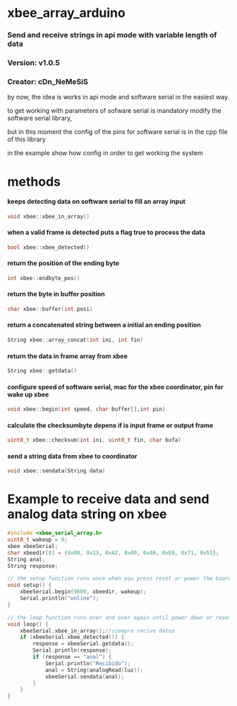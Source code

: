# xbee_array_arduino
### Send and receive strings in api mode with variable length of data
### Version:  v1.0.5
### Creator: cDn_NeMeSiS

by now, the idea is works in api mode and software serial in the easiest way.

to get working with parameters of sofware serial is mandatory modify the software serial library, 

but in this moment the config of the pins for software serial is in the cpp file of this library

in the example show how config in order to get working the system

# methods

#### keeps detecting data on software serial to fill an array input
``` c++
void xbee::xbee_in_array() 
```

#### when a valid frame is detected puts a flag true to process the data
``` c++
bool xbee::xbee_detected() 
```
#### return the position of the ending byte
``` c++ 
int xbee::endbyte_pos() 
```

#### return the byte in buffer position
``` c++
char xbee::buffer(int posi)
```

#### return a concatenated string between a initial an ending position
``` c++
String xbee::array_concat(int ini, int fin) 
```

#### return the data in frame array from xbee
``` c++
String xbee::getdata()
```

#### configure speed of software serial, mac for the xbee coordinator, pin for wake up xbee
``` c++
void xbee::begin(int speed, char buffer[],int pin)
```

#### calculate the checksumbyte depens if is input frame or output frame
``` c++
uint8_t xbee::checksum(int ini, uint8_t fin, char bufa) 
```

#### send a string data from xbee to coordinator
``` c++
void xbee::sendata(String data) 
```

# Example to receive data and send analog data string on xbee

``` c++
#include <xbee_serial_array.h>
uint8_t wakeup = 9;
xbee xbeeSerial;
char xbeedir[8] = {0x00, 0x13, 0xA2, 0x00, 0x40, 0xE6, 0x71, 0x55};
String anal;
String response;

// the setup function runs once when you press reset or power the board
void setup() {
	xbeeSerial.begin(9600, xbeedir, wakeup);
	Serial.println("online");
}

// the loop function runs over and over again until power down or reset
void loop() {
	xbeeSerial.xbee_in_array();//siempre recive datos
	if (xbeeSerial.xbee_detected()) {
		response = xbeeSerial.getdata();
		Serial.println(response);
		if (response == "anal") {
			Serial.println("Recibido");
			anal = String(analogRead(luz));
			xbeeSerial.sendata(anal);
		}
	}
}
```
